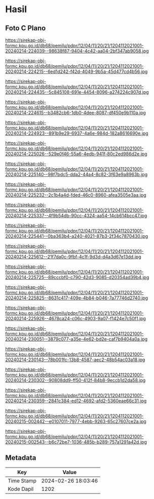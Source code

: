 # Hasil

## Foto C Plano

https://sirekap-obj-formc.kpu.go.id/db68/pemilu/pdpr/12/04/11/20/21/1204112021001-20240214-224039--98638f87-9404-4c42-aa04-2bf347ab9058.jpg

https://sirekap-obj-formc.kpu.go.id/db68/pemilu/pdpr/12/04/11/20/21/1204112021001-20240214-224215--6ed1d242-f42d-4049-9b5a-45d477cd4b56.jpg

https://sirekap-obj-formc.kpu.go.id/db68/pemilu/pdpr/12/04/11/20/21/1204112021001-20240214-224435--5c845108-691e-4454-8096-a274224c907d.jpg

https://sirekap-obj-formc.kpu.go.id/db68/pemilu/pdpr/12/04/11/20/21/1204112021001-20240214-224615--b3482cb6-1db0-4dee-8087-df450e9b110a.jpg

https://sirekap-obj-formc.kpu.go.id/db68/pemilu/pdpr/12/04/11/20/21/1204112021001-20240214-224923--891b9e29-6937-4a6e-984d-182a8616690e.jpg

https://sirekap-obj-formc.kpu.go.id/db68/pemilu/pdpr/12/04/11/20/21/1204112021001-20240214-225026--529e0f46-55a6-4edb-941f-80c2ed986d2e.jpg

https://sirekap-obj-formc.kpu.go.id/db68/pemilu/pdpr/12/04/11/20/21/1204112021001-20240214-225140--98f7bdc5-dda2-44a4-8c82-3f63e9a8963b.jpg

https://sirekap-obj-formc.kpu.go.id/db68/pemilu/pdpr/12/04/11/20/21/1204112021001-20240214-225232--2c1b4a4d-fded-46c0-8960-afea3505e3aa.jpg

https://sirekap-obj-formc.kpu.go.id/db68/pemilu/pdpr/12/04/11/20/21/1204112021001-20240214-225337--4f9b54db-90cc-4324-aa54-14cb614bcc47.jpg

https://sirekap-obj-formc.kpu.go.id/db68/pemilu/pdpr/12/04/11/20/21/1204112021001-20240214-225441--0ba363b4-a240-4021-87b3-2f34c7870430.jpg

https://sirekap-obj-formc.kpu.go.id/db68/pemilu/pdpr/12/04/11/20/21/1204112021001-20240214-225612--21f7da0c-9fbf-4c1f-9d3d-d4a3d67e13dd.jpg

https://sirekap-obj-formc.kpu.go.id/db68/pemilu/pdpr/12/04/11/20/21/1204112021001-20240214-225725--89cccbf0-c790-42d3-9085-d20354ad39b4.jpg

https://sirekap-obj-formc.kpu.go.id/db68/pemilu/pdpr/12/04/11/20/21/1204112021001-20240214-225825--8631c417-409e-4b84-b046-7a77746d2740.jpg

https://sirekap-obj-formc.kpu.go.id/db68/pemilu/pdpr/12/04/11/20/21/1204112021001-20240214-225926--4678ca24-c06c-4903-9a07-f1424e7c50f1.jpg

https://sirekap-obj-formc.kpu.go.id/db68/pemilu/pdpr/12/04/11/20/21/1204112021001-20240214-230051--3879c077-a35e-4e62-bd2e-caf7b9404a0a.jpg

https://sirekap-obj-formc.kpu.go.id/db68/pemilu/pdpr/12/04/11/20/21/1204112021001-20240214-230143--78b001fc-13b8-4587-aec2-48b54ac03a18.jpg

https://sirekap-obj-formc.kpu.go.id/db68/pemilu/pdpr/12/04/11/20/21/1204112021001-20240214-230302--90808dd9-ff50-412f-84b8-9eccb1d2da58.jpg

https://sirekap-obj-formc.kpu.go.id/db68/pemilu/pdpr/12/04/11/20/21/1204112021001-20240214-230359--2841c384-ed12-4692-afd2-5360eae66c31.jpg

https://sirekap-obj-formc.kpu.go.id/db68/pemilu/pdpr/12/04/11/20/21/1204112021001-20240215-002442--e0107011-7977-4ebb-9263-65c27607ce2a.jpg

https://sirekap-obj-formc.kpu.go.id/db68/pemilu/pdpr/12/04/11/20/21/1204112021001-20240215-002543--b6c72be7-1036-485b-b289-757a1291a42d.jpg


## Metadata

| Key        | Value               |
| ---------- | ------------------- |
| Time Stamp | 2024-02-26 18:03:46 |
| Kode Dapil | 1202                |



